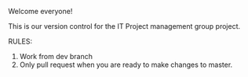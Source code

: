 Welcome everyone!

This is our version control for the IT Project management group project. 

RULES:
1) Work from dev branch
2) Only pull request when you are ready to make changes to master. 
